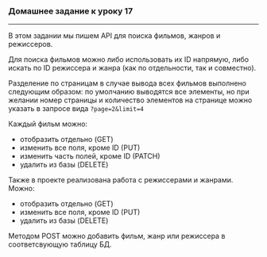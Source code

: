 ### Домашнее задание к уроку 17
___
В этом задании мы пишем API для поиска фильмов, жанров и режиссеров.

Для поиска фильмов можно либо использовать их ID напрямую, либо искать по
ID режиссера и жанра (как по отдельности, так и совместно).

Разделение по страницам в случае вывода всех фильмов выполнено следующим образом: по умолчанию выводятся
все элементы, но при желании номер страницы и количество элементов на странице можно указать в запросе
вида `?page=2&limit=4`

Каждый фильм можно:
 - отобразить отдельно (GET)
 - изменить все поля, кроме ID (PUT)
 - изменить часть полей, кроме ID (PATCH)
 - удалить из базы (DELETE)

Также в проекте реализована работа с режиссерами и жанрами. Можно:
 - отобразить отдельно (GET)
 - изменить все поля, кроме ID (PUT)
 - удалить из базы (DELETE)

Методом POST можно добавить фильм, жанр или режиссера
в соответсвующую таблицу БД.